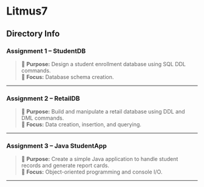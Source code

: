 # Litmus7

## Directory Info
### Assignment 1 – StudentDB
> 🔹 **Purpose:** Design a student enrollment database using SQL DDL commands.  
> 🔹 **Focus:** Database schema creation.

---

### Assignment 2 – RetailDB
> 🔹 **Purpose:** Build and manipulate a retail database using DDL and DML commands.  
> 🔹 **Focus:** Data creation, insertion, and querying.

---

### Assignment 3 – Java StudentApp
> 🔹 **Purpose:** Create a simple Java application to handle student records and generate report cards.  
> 🔹 **Focus:** Object-oriented programming and console I/O.

---

